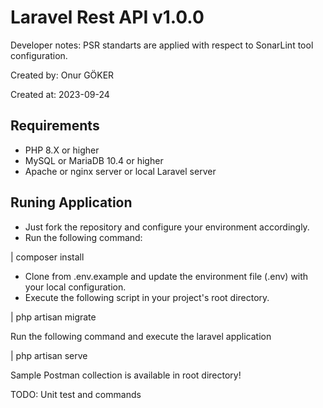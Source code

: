# Laravel Rest API v1.0.0

Developer notes: PSR standarts are applied with respect to SonarLint tool configuration.

Created by: Onur GÖKER

Created at: 2023-09-24

## Requirements

- PHP 8.X or higher
- MySQL or MariaDB 10.4 or higher
- Apache or nginx server or local Laravel server
## Runing Application

- Just fork the repository and configure your environment accordingly.
- Run the following command: 

| composer install

- Clone from .env.example and update the environment file (.env) with your local configuration.
- Execute the following script in your project's root directory.

| php artisan migrate

Run the following command and execute the laravel application

| php artisan serve

Sample Postman collection is available in root directory!

TODO: Unit test and commands
